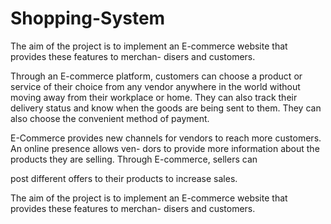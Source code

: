 # Shopping-System

The aim of the project is to implement an E-commerce website that provides these features to merchan-
disers and customers.

Through an E-commerce platform, customers can choose a product or service of their choice from any
vendor anywhere in the world without moving away from their workplace or home. They can also track
their delivery status and know when the goods are being sent to them. They can also choose the convenient
method of payment.

E-Commerce provides new channels for vendors to reach more customers. An online presence allows ven-
dors to provide more information about the products they are selling. Through E-commerce, sellers can

post different offers to their products to increase sales.

The aim of the project is to implement an E-commerce website that provides these features to merchan-
disers and customers.
